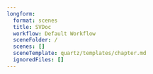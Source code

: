 ```yaml
---
longform:
  format: scenes
  title: SVDoc
  workflow: Default Workflow
  sceneFolder: /
  scenes: []
  sceneTemplate: quartz/templates/chapter.md
  ignoredFiles: []
---
```

